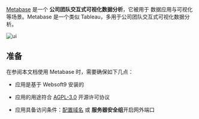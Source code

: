 [Metabase](https://www.metabase.com/) 是一个 **公司团队交互式可视化数据分析**，它被用于 数据应用与可视化  等场景。Metabase 是一个类似 Tableau，多用于公司团队交互式可视化数据分析。


![ui](https://libs.websoft9.com/Websoft9/DocsPicture/en/metabase/metabase-product-screenshot.png)


## 准备

在参阅本文档使用 Metabase 时，需要确保如下几点：

- 应用是基于 Websoft9 安装的

- 应用的用途符合 [AGPL-3.0](https://opensource.org/licenses/AGPL-3.0) 开源许可协议

- 应用具备访问条件：[配置域名](./guide/appsetdomain) 或 **服务器安全组**开启网外端口